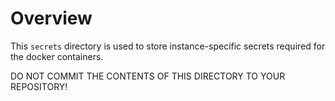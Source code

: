 # Overview

This `secrets` directory is used to store instance-specific secrets required for
the docker containers.

DO NOT COMMIT THE CONTENTS OF THIS DIRECTORY TO YOUR REPOSITORY!
